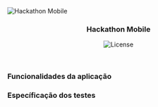 <img alt="Hackathon Mobile" src="/" />

<h3 align="center">
  Hackathon Mobile
</h3>

<p align="center">
  <img alt="License" src="https://img.shields.io/badge/license-MIT-%2304D361">
</p>

</br>

### Funcionalidades da aplicação



### Específicação dos testes



